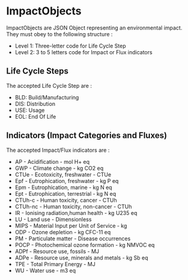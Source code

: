 # ImpactObjects

ImpactObjects are JSON Object representing an environmental impact.
They must obey to the following structure :
- Level 1: Three-letter code for Life Cycle Step
- Level 2: 3 to 5 letters code for Impact or Flux indicators

## Life Cycle Steps
The accepted Life Cycle Step are :
- BLD: Build/Manufacturing
- DIS: Distribution
- USE: Usage
- EOL: End Of Life

## Indicators (Impact Categories and Fluxes)
The accepted Impact/Flux indicators are :
- AP - Acidification -	mol H+ eq
- GWP - Climate change -	kg CO2 eq
- CTUe - Ecotoxicity, freshwater -	CTUe
- Epf - Eutrophication, freshwater -	kg P eq
- Epm - Eutrophication, marine - kg N eq
- Ept - Eutrophication, terrestrial -	kg N eq
- CTUh-c - Human toxicity, cancer -	CTUh
- CTUh-nc - Human toxicity, non-cancer -	CTUh
- IR - Ionising radiation,human health - kg U235 eq
- LU - Land use -	Dimensionless
- MIPS - Material Input per Unit of Service -	kg
- ODP - Ozone depletion -	kg CFC-11 eq
- PM - Particulate matter -	Disease occurrences
- POCP - Photochemical ozone formation -	kg NMVOC eq
- ADPf - Resource use, fossils -	MJ
- ADPe - Resource use, minerals and metals -	kg Sb eq
- TPE - Total Primary Energy -	MJ
- WU - Water use -	m3 eq
